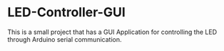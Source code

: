 # LED-Controller-GUI
This is a small project that has a GUI Application for controlling the LED through Arduino serial communication. 
